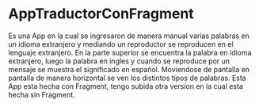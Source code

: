 # AppTraductorConFragment
Es una App en la cual se ingresaron de manera manual varias palabras en un idioma extranjero y mediando un reproductor se reproducen en el lenguaje extranjero.
En la parte superior se encuentra la palabra en idioma extranjero, luego la palabra en ingles y cuando se reproduce por un mensaje se muestra el significado en español.
Moviendose de pantalla en pantalla de manera horizontal se ven los distintos tipos de palabras.
Esta App esta hecha con Fragment, tengo subida otra version en la cual esta hecha sin Fragment.
